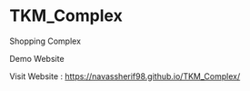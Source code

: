 # TKM_Complex
Shopping Complex

Demo Website

Visit Website : https://navassherif98.github.io/TKM_Complex/
